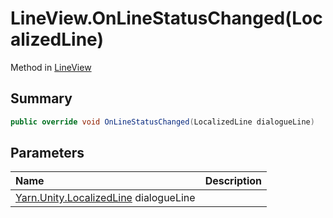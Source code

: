 # LineView.OnLineStatusChanged(LocalizedLine)

Method in [LineView](/api/csharp/yarn.unity.lineview.md)

## Summary



```csharp
public override void OnLineStatusChanged(LocalizedLine dialogueLine)
```

## Parameters

|Name|Description|
|:---|:---|
|[Yarn.Unity.LocalizedLine](/api/csharp/yarn.unity.localizedline.md) dialogueLine||

